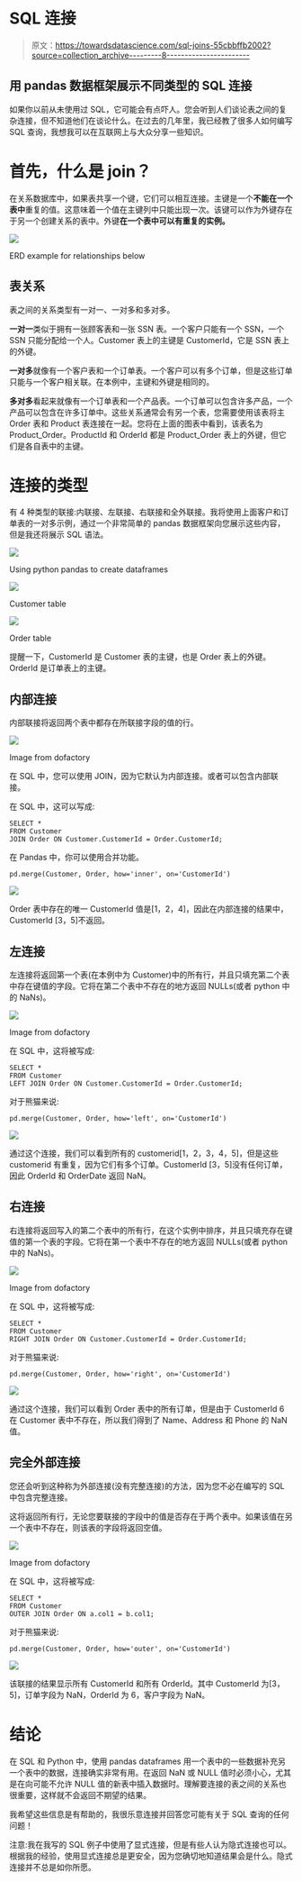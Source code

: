 # SQL 连接

> 原文：<https://towardsdatascience.com/sql-joins-55cbbffb2002?source=collection_archive---------8----------------------->

## 用 pandas 数据框架展示不同类型的 SQL 连接

如果你以前从未使用过 SQL，它可能会有点吓人。您会听到人们谈论表之间的复杂连接，但不知道他们在谈论什么。在过去的几年里，我已经教了很多人如何编写 SQL 查询，我想我可以在互联网上与大众分享一些知识。

# 首先，什么是 join？

在关系数据库中，如果表共享一个键，它们可以相互连接。主键是一个**不能在一个表中**重复的值。这意味着一个值在主键列中只能出现一次。该键可以作为外键存在于另一个创建关系的表中。外键**在一个表中可以有重复的实例。**

![](img/d7e59c31d6ccc1d199ff52dce78ca721.png)

ERD example for relationships below

## 表关系

表之间的关系类型有一对一、一对多和多对多。

**一对一**类似于拥有一张顾客表和一张 SSN 表。一个客户只能有一个 SSN，一个 SSN 只能分配给一个人。Customer 表上的主键是 CustomerId，它是 SSN 表上的外键。

**一对多**就像有一个客户表和一个订单表。一个客户可以有多个订单，但是这些订单只能与一个客户相关联。在本例中，主键和外键是相同的。

**多对多**看起来就像有一个订单表和一个产品表。一个订单可以包含许多产品，一个产品可以包含在许多订单中。这些关系通常会有另一个表，您需要使用该表将主 Order 表和 Product 表连接在一起。您将在上面的图表中看到，该表名为 Product_Order。ProductId 和 OrderId 都是 Product_Order 表上的外键，但它们是各自表中的主键。

# 连接的类型

有 4 种类型的联接:内联接、左联接、右联接和全外联接。我将使用上面客户和订单表的一对多示例，通过一个非常简单的 pandas 数据框架向您展示这些内容，但是我还将展示 SQL 语法。

![](img/8beba5b9d8185a1e75a13a44e5a0b13b.png)

Using python pandas to create dataframes

![](img/c0a148351527ccdd106fec79d5b68c91.png)

Customer table

![](img/460c1c7ccb47b86a4ddaa144a68393e5.png)

Order table

提醒一下，CustomerId 是 Customer 表的主键，也是 Order 表上的外键。OrderId 是订单表上的主键。

## 内部连接

内部联接将返回两个表中都存在所联接字段的值的行。

![](img/e7f471b8933a7d6614a13b9dbbbf2df0.png)

Image from dofactory

在 SQL 中，您可以使用 JOIN，因为它默认为内部连接。或者可以包含内部联接。

在 SQL 中，这可以写成:

```
SELECT *
FROM Customer
JOIN Order ON Customer.CustomerId = Order.CustomerId;
```

在 Pandas 中，你可以使用合并功能。

```
pd.merge(Customer, Order, how='inner', on='CustomerId')
```

![](img/6c87a403ef3df02c077bf3bd926f5067.png)

Order 表中存在的唯一 CustomerId 值是[1，2，4]，因此在内部连接的结果中，CustomerId [3，5]不返回。

## 左连接

左连接将返回第一个表(在本例中为 Customer)中的所有行，并且只填充第二个表中存在键值的字段。它将在第二个表中不存在的地方返回 NULLs(或者 python 中的 NaNs)。

![](img/aa19e84bdfc57c18cdc9baa16e8b1692.png)

Image from dofactory

在 SQL 中，这将被写成:

```
SELECT *
FROM Customer
LEFT JOIN Order ON Customer.CustomerId = Order.CustomerId;
```

对于熊猫来说:

```
pd.merge(Customer, Order, how='left', on='CustomerId')
```

![](img/291045975843ed9a187a1c91ba254d9d.png)

通过这个连接，我们可以看到所有的 customerid[1，2，3，4，5]，但是这些 customerid 有重复，因为它们有多个订单。CustomerId [3，5]没有任何订单，因此 OrderId 和 OrderDate 返回 NaN。

## 右连接

右连接将返回写入的第二个表中的所有行，在这个实例中排序，并且只填充存在键值的第一个表的字段。它将在第一个表中不存在的地方返回 NULLs(或者 python 中的 NaNs)。

![](img/ce5ae87e68b9e272dc46eb04d2d0d5fc.png)

Image from dofactory

在 SQL 中，这将被写成:

```
SELECT *
FROM Customer
RIGHT JOIN Order ON Customer.CustomerId = Order.CustomerId;
```

对于熊猫来说:

```
pd.merge(Customer, Order, how='right', on='CustomerId')
```

![](img/c64d14c60a3ab6e4387d1b6a6dde0025.png)

通过这个连接，我们可以看到 Order 表中的所有订单，但是由于 CustomerId 6 在 Customer 表中不存在，所以我们得到了 Name、Address 和 Phone 的 NaN 值。

## 完全外部连接

您还会听到这种称为外部连接(没有完整连接)的方法，因为您不必在编写的 SQL 中包含完整连接。

这将返回所有行，无论您要联接的字段中的值是否存在于两个表中。如果该值在另一个表中不存在，则该表的字段将返回空值。

![](img/5a1057b5e17d853bc95690e955bce6ab.png)

Image from dofactory

在 SQL 中，这将被写成:

```
SELECT *
FROM Customer
OUTER JOIN Order ON a.col1 = b.col1;
```

对于熊猫来说:

```
pd.merge(Customer, Order, how='outer', on='CustomerId')
```

![](img/7bf64570d98afb8fdb02356bbfb318b9.png)

该联接的结果显示所有 CustomerId 和所有 OrderId。其中 CustomerId 为[3，5]，订单字段为 NaN，OrderId 为 6，客户字段为 NaN。

# 结论

在 SQL 和 Python 中，使用 pandas dataframes 用一个表中的一些数据补充另一个表中的数据，连接确实非常有用。在返回 NaN 或 NULL 值时必须小心，尤其是在向可能不允许 NULL 值的新表中插入数据时。理解要连接的表之间的关系也很重要，这样就不会返回不期望的结果。

我希望这些信息是有帮助的，我很乐意连接并回答您可能有关于 SQL 查询的任何问题！

注意:我在我写的 SQL 例子中使用了显式连接，但是有些人认为隐式连接也可以。根据我的经验，使用显式连接总是更安全，因为您确切地知道结果会是什么。隐式连接并不总是如你所愿。